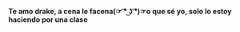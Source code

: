 **Te amo drake, a cena le facena(⁠☞⁠ ͡⁠°⁠ ͜⁠ʖ⁠ ͡⁠°⁠)⁠☞o que sé yo, solo lo estoy haciendo por una clase**
